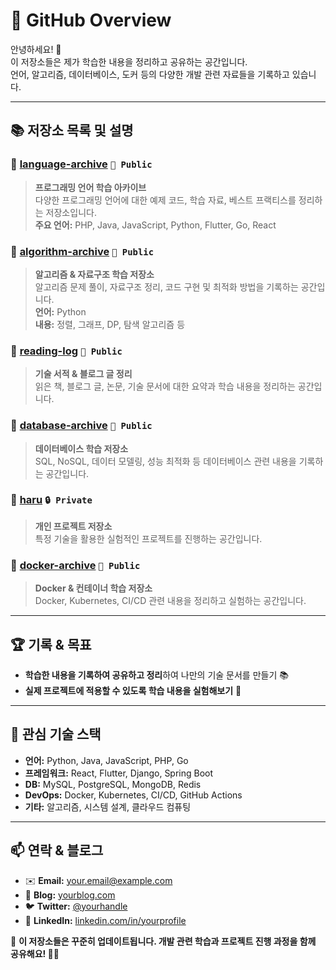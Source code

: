 # 🚀 GitHub Overview

안녕하세요! 👋  
이 저장소들은 제가 학습한 내용을 정리하고 공유하는 공간입니다.  
언어, 알고리즘, 데이터베이스, 도커 등의 다양한 개발 관련 자료들을 기록하고 있습니다.  

---

## 📚 **저장소 목록 및 설명**
### 🔹 [language-archive](https://github.com/yourusername/language-archive) `📌 Public`
> **프로그래밍 언어 학습 아카이브**  
> 다양한 프로그래밍 언어에 대한 예제 코드, 학습 자료, 베스트 프랙티스를 정리하는 저장소입니다.  
> **주요 언어:** PHP, Java, JavaScript, Python, Flutter, Go, React  

### 🔹 [algorithm-archive](https://github.com/yourusername/algorithm-archive) `📌 Public`
> **알고리즘 & 자료구조 학습 저장소**  
> 알고리즘 문제 풀이, 자료구조 정리, 코드 구현 및 최적화 방법을 기록하는 공간입니다.  
> **언어:** Python  
> **내용:** 정렬, 그래프, DP, 탐색 알고리즘 등  

### 🔹 [reading-log](https://github.com/yourusername/reading-log) `📌 Public`
> **기술 서적 & 블로그 글 정리**  
> 읽은 책, 블로그 글, 논문, 기술 문서에 대한 요약과 학습 내용을 정리하는 공간입니다.  

### 🔹 [database-archive](https://github.com/yourusername/database-archive) `📌 Public`
> **데이터베이스 학습 저장소**  
> SQL, NoSQL, 데이터 모델링, 성능 최적화 등 데이터베이스 관련 내용을 기록하는 공간입니다.  

### 🔹 [haru](https://github.com/yourusername/haru) `🔒 Private`
> **개인 프로젝트 저장소**  
> 특정 기술을 활용한 실험적인 프로젝트를 진행하는 공간입니다.  

### 🔹 [docker-archive](https://github.com/yourusername/docker-archive) `📌 Public`
> **Docker & 컨테이너 학습 저장소**  
> Docker, Kubernetes, CI/CD 관련 내용을 정리하고 실험하는 공간입니다.  

---

## 🏆 **기록 & 목표**
- **학습한 내용을 기록하여 공유하고 정리**하여 나만의 기술 문서를 만들기 📚  
- **실제 프로젝트에 적용할 수 있도록 학습 내용을 실험해보기** 🚀  

---

## 🌱 **관심 기술 스택**
- **언어:** Python, Java, JavaScript, PHP, Go  
- **프레임워크:** React, Flutter, Django, Spring Boot  
- **DB:** MySQL, PostgreSQL, MongoDB, Redis  
- **DevOps:** Docker, Kubernetes, CI/CD, GitHub Actions  
- **기타:** 알고리즘, 시스템 설계, 클라우드 컴퓨팅  

---

## 📫 **연락 & 블로그**
- ✉️ **Email:** your.email@example.com  
- 📖 **Blog:** [yourblog.com](https://yourblog.com)  
- 🐦 **Twitter:** [@yourhandle](https://twitter.com/yourhandle)  
- 💼 **LinkedIn:** [linkedin.com/in/yourprofile](https://linkedin.com/in/yourprofile)  

📢 **이 저장소들은 꾸준히 업데이트됩니다. 개발 관련 학습과 프로젝트 진행 과정을 함께 공유해요! 🚀✨**  
